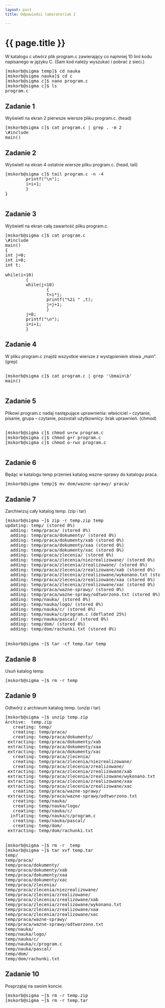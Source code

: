 ```yaml
---
layout: post
title: Odpowiedzi laboratorium 2

---
```


# {{ page.title }}

W katalogu c utwórz plik program.c zawierający co najmniej 10 linii kodu napisanego w języku C. (Sam kod należy wyszukać i pobrać z sieci.)
<pre>
[mskorb@sigma temp]$ cd nauka
[mskorb@sigma nauka]$ cd c
[mskorb@sigma c]$ nano program.c
[mskorb@sigma c]$ ls
program.c
</pre>


## Zadanie 1

Wyświetl na ekran 2 pierwsze wiersze pliku program.c. (head)
<pre>
[mskorb@sigma c]$ cat program.c | grep . -m 2
\#include<stdio.h>
main()
</pre>
## Zadanie 2

Wyświetl na ekran 4 ostatnie wiersze pliku program.c. (head, tail)
<pre>
[mskorb@sigma c]$ tail program.c -n -4
        printf("\n");
        i=i+1;
        }
}

</pre>
## Zadanie 3

Wyświetl na ekran całą zawartość pliku program.c.
<pre>
[mskorb@sigma c]$ cat program.c
\#include<stdio.h>
main()
{
int j=0;
int i=0;
int t;

while(i<10)
        {
        while(j<10)
                {
                t=i*j;
                printf("%2i " ,t);
                j=j+1;
                }
        j=0;
        printf("\n");
        i=i+1;
        }
</pre>
## Zadanie 4

W pliku program.c znajdź wszystkie wiersze z wystąpieniem słowa „main”. (grep)
<pre>

[mskorb@sigma c]$ cat program.c | grep '\bmain\b'
main()

</pre>
## Zadanie 5

Plikowi program.c nadaj następujące uprawnienia: właściciel – czytanie, pisanie, grupa – czytanie, pozostali użytkownicy: brak uprawnień. (chmod)
<pre>

[mskorb@sigma c]$ chmod u+rw program.c
[mskorb@sigma c]$ chmod g+r program.c
[mskorb@sigma c]$ chmod o-rwx program.c

</pre>
## Zadanie 6

Będąc w katalogu temp przenieś katalog wazne-sprawy do katalogu praca.
<pre>
[mskorb@sigma temp]$ mv dom/wazne-sprawy/ praca/
</pre>
## Zadanie 7
Zarchiwizuj cały katalog temp. (zip i tar)
<pre>
[mskorb@sigma ~]$ zip -r temp.zip temp
updating: temp/ (stored 0%)
  adding: temp/praca/ (stored 0%)
  adding: temp/praca/dokumenty/ (stored 0%)
  adding: temp/praca/dokumenty/xab (stored 0%)
  adding: temp/praca/dokumenty/xaa (stored 0%)
  adding: temp/praca/dokumenty/xac (stored 0%)
  adding: temp/praca/zlecenia/ (stored 0%)
  adding: temp/praca/zlecenia/niezrealizowane/ (stored 0%)
  adding: temp/praca/zlecenia/zrealizowane/ (stored 0%)
  adding: temp/praca/zlecenia/zrealizowane/xab (stored 0%)
  adding: temp/praca/zlecenia/zrealizowane/wykonano.txt (stored 0%)
  adding: temp/praca/zlecenia/zrealizowane/xaa (stored 0%)
  adding: temp/praca/zlecenia/zrealizowane/xac (stored 0%)
  adding: temp/praca/wazne-sprawy/ (stored 0%)
  adding: temp/praca/wazne-sprawy/odtworzono.txt (stored 0%)
  adding: temp/nauka/ (stored 0%)
  adding: temp/nauka/logo/ (stored 0%)
  adding: temp/nauka/c/ (stored 0%)
  adding: temp/nauka/c/program.c (deflated 25%)
  adding: temp/nauka/pascal/ (stored 0%)
  adding: temp/dom/ (stored 0%)
  adding: temp/dom/rachunki.txt (stored 0%)
  

[mskorb@sigma ~]$ tar -cf temp.tar temp
</pre>


## Zadanie 8

Usuń katalog temp.
<pre>
[mskorb@sigma ~]$ rm -r temp
</pre>
## Zadanie 9

Odtwórz z archiwum katalog temp. (unzip i tar)
<pre>
[mskorb@sigma ~]$ unzip temp.zip
Archive:  temp.zip
   creating: temp/
   creating: temp/praca/
   creating: temp/praca/dokumenty/
 extracting: temp/praca/dokumenty/xab
 extracting: temp/praca/dokumenty/xaa
 extracting: temp/praca/dokumenty/xac
   creating: temp/praca/zlecenia/
   creating: temp/praca/zlecenia/niezrealizowane/
   creating: temp/praca/zlecenia/zrealizowane/
 extracting: temp/praca/zlecenia/zrealizowane/xab
 extracting: temp/praca/zlecenia/zrealizowane/wykonano.txt
 extracting: temp/praca/zlecenia/zrealizowane/xaa
 extracting: temp/praca/zlecenia/zrealizowane/xac
   creating: temp/praca/wazne-sprawy/
 extracting: temp/praca/wazne-sprawy/odtworzono.txt
   creating: temp/nauka/
   creating: temp/nauka/logo/
   creating: temp/nauka/c/
  inflating: temp/nauka/c/program.c
   creating: temp/nauka/pascal/
   creating: temp/dom/
 extracting: temp/dom/rachunki.txt


[mskorb@sigma ~]$ rm -r  temp
[mskorb@sigma ~]$ tar xvf temp.tar
temp/
temp/praca/
temp/praca/dokumenty/
temp/praca/dokumenty/xab
temp/praca/dokumenty/xaa
temp/praca/dokumenty/xac
temp/praca/zlecenia/
temp/praca/zlecenia/niezrealizowane/
temp/praca/zlecenia/zrealizowane/
temp/praca/zlecenia/zrealizowane/xab
temp/praca/zlecenia/zrealizowane/wykonano.txt
temp/praca/zlecenia/zrealizowane/xaa
temp/praca/zlecenia/zrealizowane/xac
temp/praca/wazne-sprawy/
temp/praca/wazne-sprawy/odtworzono.txt
temp/nauka/
temp/nauka/logo/
temp/nauka/c/
temp/nauka/c/program.c
temp/nauka/pascal/
temp/dom/
temp/dom/rachunki.txt
</pre>

## Zadanie 10

Posprzątaj na swoim koncie.
<pre>
[mskorb@sigma ~]$ rm -r temp.zip
[mskorb@sigma ~]$ rm -r temp.tar
</pre>